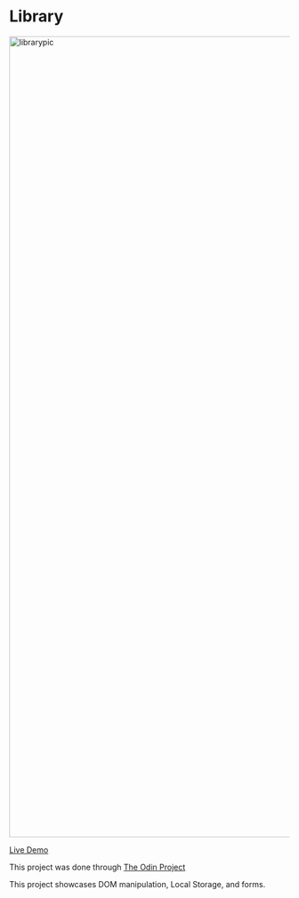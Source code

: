 # Library

<img width="1440" alt="librarypic" src="https://user-images.githubusercontent.com/56983817/167324885-87147e2e-6898-4463-ba66-504fe7535fa9.png">

<a href="http://etanetan.github.io/library/">Live Demo</a>

This project was done through <a href="https://www.theodinproject.com">The Odin Project</a>

This project showcases DOM manipulation, Local Storage, and forms.
